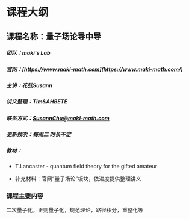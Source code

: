 # 课程大纲



## 	课程名称：量子场论导中导

##### 团队：maki's Lab

##### 						官网：[https://www.maki-math.com](https://www.maki-math.com/)

#####								主讲：花弦Susann

#####						讲义整理：Tim&AHBETE

##### 						联系方式：SusannChu@maki-math.com

#####			更新频次：每周二	时长不定

##### 			教材：

- T.Lancaster - quantum field theory for the gifted amateur 

- 补充材料：官网“量子场论”板块，依进度提供整理讲义

### 课程主要内容

二次量子化，正则量子化，规范理论，路径积分，重整化等

